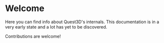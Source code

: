 # Welcome

Here you can find info about Quest3D's internals.
This documentation is in a very early state and a lot has yet to be discovered.

Contributions are welcome!